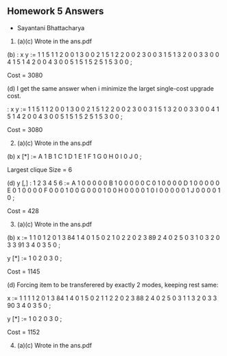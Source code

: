## Homework 5 Answers 
   - Sayantani Bhattacharya

1. (a)(c) Wrote in the ans.pdf

(b) 
:     x   y    :=
1 1   5   1
1 2   0   0
1 3   0   0
2 1   5   1
2 2   0   0
2 3   0   0
3 1   5   1
3 2   0   0
3 3   0   0
4 1   5   1
4 2   0   0
4 3   0   0
5 1   5   1
5 2   5   1
5 3   0   0
;

Cost = 3080

(d) I get the same answer when i minimize the larget single-cost upgrade cost.

:     x   y    :=
1 1   5   1
1 2   0   0
1 3   0   0
2 1   5   1
2 2   0   0
2 3   0   0
3 1   5   1
3 2   0   0
3 3   0   0
4 1   5   1
4 2   0   0
4 3   0   0
5 1   5   1
5 2   5   1
5 3   0   0
;

Cost = 3080

2. (a)(c) Wrote in the ans.pdf

(b)
x [*] :=
A  1
B  1
C  1
D  1
E  1
F  1
G  0
H  0
I  0
J  0
;

Largest clique Size = 6

(d)
y [*,*]
:   1   2   3   4   5   6    :=
A   1   0   0   0   0   0
B   1   0   0   0   0   0
C   0   1   0   0   0   0
D   1   0   0   0   0   0
E   0   1   0   0   0   0
F   0   0   0   1   0   0
G   0   0   0   1   0   0
H   0   0   0   0   1   0
I   0   0   0   0   0   1
J   0   0   0   0   1   0
;

Cost = 428


3. (a)(c) Wrote in the ans.pdf

(b)
x :=
1 1    0
1 2    0
1 3   84
1 4    0
1 5    0
2 1    0
2 2    0
2 3   89
2 4    0
2 5    0
3 1    0
3 2    0
3 3   91
3 4    0
3 5    0
;

y [*] :=
1  0
2  0
3  0
;

Cost = 1145

(d) Forcing item to be transferered by exactly 2 modes, keeping rest same:

x :=
1 1    1
1 2    0
1 3   84
1 4    0
1 5    0
2 1    1
2 2    0
2 3   88
2 4    0
2 5    0
3 1    1
3 2    0
3 3   90
3 4    0
3 5    0
;

y [*] :=
1  0
2  0
3  0
;

Cost = 1152

4. (a)(c) Wrote in the ans.pdf

